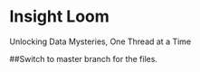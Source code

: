 # Insight Loom
Unlocking Data Mysteries, One Thread at a Time

##Switch to master branch for the files.


